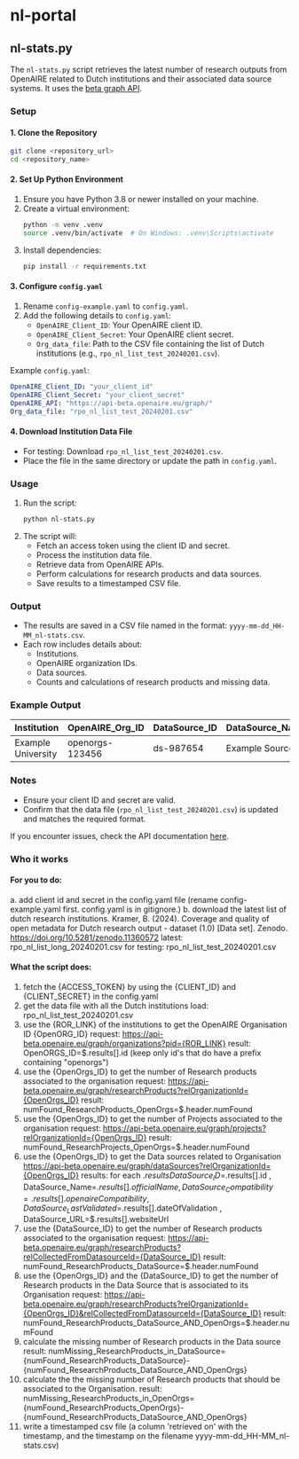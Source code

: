# nl-portal

## nl-stats.py

The `nl-stats.py` script retrieves the latest number of research outputs from OpenAIRE related to Dutch institutions and their associated data source systems. It uses the [beta graph API](https://graph.openaire.eu/docs/apis/graph-api/).

### Setup

#### 1. Clone the Repository
```bash
git clone <repository_url>
cd <repository_name>
```

#### 2. Set Up Python Environment
1. Ensure you have Python 3.8 or newer installed on your machine.
2. Create a virtual environment:
   ```bash
   python -m venv .venv
   source .venv/bin/activate  # On Windows: .venv\Scripts\activate
   ```
3. Install dependencies:
   ```bash
   pip install -r requirements.txt
   ```

#### 3. Configure `config.yaml`
1. Rename `config-example.yaml` to `config.yaml`.
2. Add the following details to `config.yaml`:
   - `OpenAIRE_Client_ID`: Your OpenAIRE client ID.
   - `OpenAIRE_Client_Secret`: Your OpenAIRE client secret.
   - `Org_data_file`: Path to the CSV file containing the list of Dutch institutions (e.g., `rpo_nl_list_test_20240201.csv`).

Example `config.yaml`:
```yaml
OpenAIRE_Client_ID: "your_client_id"
OpenAIRE_Client_Secret: "your_client_secret"
OpenAIRE_API: "https://api-beta.openaire.eu/graph/"
Org_data_file: "rpo_nl_list_test_20240201.csv"
```

#### 4. Download Institution Data File
- For testing: Download `rpo_nl_list_test_20240201.csv`.
- Place the file in the same directory or update the path in `config.yaml`.

### Usage

1. Run the script:
   ```bash
   python nl-stats.py
   ```
2. The script will:
   - Fetch an access token using the client ID and secret.
   - Process the institution data file.
   - Retrieve data from OpenAIRE APIs.
   - Perform calculations for research products and data sources.
   - Save results to a timestamped CSV file.

### Output
- The results are saved in a CSV file named in the format: `yyyy-mm-dd_HH-MM_nl-stats.csv`.
- Each row includes details about:
  - Institutions.
  - OpenAIRE organization IDs.
  - Data sources.
  - Counts and calculations of research products and missing data.

### Example Output

| Institution       | OpenAIRE_Org_ID  | DataSource_ID | DataSource_Name | Num_Research_Products_Org | Num_Research_Products_DS | Num_Missing_DS | Num_Missing_Org |
|-------------------|------------------|---------------|-----------------|---------------------------|--------------------------|----------------|-----------------|
| Example University | openorgs-123456 | ds-987654     | Example Source  | 1000                      | 800                      | 200            | 50              |

### Notes
- Ensure your client ID and secret are valid.
- Confirm that the data file (`rpo_nl_list_test_20240201.csv`) is updated and matches the required format.

If you encounter issues, check the API documentation [here](https://graph.openaire.eu/docs/apis/graph-api/).

### Who it works

#### For you to do: 
a. add client id and secret in the config.yaml file (rename config-example.yaml first. config.yaml is in gitignore.)
b. download the latest list of dutch research institutions. Kramer, B. (2024). Coverage and quality of open metadata for Dutch research output - dataset (1.0) [Data set]. Zenodo. https://doi.org/10.5281/zenodo.11360572
latest: rpo_nl_list_long_20240201.csv
for testing: rpo_nl_list_test_20240201.csv

#### What the script does: 
1. fetch the {ACCESS_TOKEN} by using the {CLIENT_ID} and {CLIENT_SECRET} in the config.yaml
2. get the data file with all the Dutch institutions
    load: rpo_nl_list_test_20240201.csv
3. use the {ROR_LINK} of the institutions to get the OpenAIRE Organisation ID {OpenORG_ID}
    request: https://api-beta.openaire.eu/graph/organizations?pid={ROR_LINK}
    result: OpenORGS_ID=$.results[].id (keep only id's that do have a prefix containing "openorgs")
4. use the {OpenOrgs_ID} to get the number of Research products associated to the organisation
    request: https://api-beta.openaire.eu/graph/researchProducts?relOrganizationId={OpenOrgs_ID}
    result: numFound_ResearchProducts_OpenOrgs=$.header.numFound
5. use the {OpenOrgs_ID} to get the number of Projects associated to the organisation
    request: https://api-beta.openaire.eu/graph/projects?relOrganizationId={OpenOrgs_ID}
    result: numFound_ResearchProjects_OpenOrgs=$.header.numFound
6. use the {OpenOrgs_ID} to get the Data sources related to Organisation
    https://api-beta.openaire.eu/graph/dataSources?relOrganizationId={OpenOrgs_ID}
    results: for each $.results DataSource_ID=$.results[].id , DataSource_Name=$.results[].officialName , DataSource_Compatibility=.results[].openaireCompatibility , DataSource_LastValidated=$.results[].dateOfValidation , DataSource_URL=$.results[].websiteUrl
7. use the {DataSource_ID} to get the number of Research products associated to the organisation
    request: https://api-beta.openaire.eu/graph/researchProducts?relCollectedFromDatasourceId={DataSource_ID}
    result: numFound_ResearchProducts_DataSource=$.header.numFound
8. use the {OpenOrgs_ID} and the {DataSource_ID} to get the number of Research products in the Data Source that is associated to its Organisation
    request: https://api-beta.openaire.eu/graph/researchProducts?relOrganizationId={OpenOrgs_ID}&relCollectedFromDatasourceId={DataSource_ID}
    result: numFound_ResearchProducts_DataSource_AND_OpenOrgs=$.header.numFound
9. calculate the missing number of Research products in the Data source
    result: numMissing_ResearchProducts_in_DataSource={numFound_ResearchProducts_DataSource}-{numFound_ResearchProducts_DataSource_AND_OpenOrgs}
10. calculate the the missing number of Research products that should be associated to the Organisation.
    result: numMissing_ResearchProducts_in_OpenOrgs={numFound_ResearchProducts_OpenOrgs}-{numFound_ResearchProducts_DataSource_AND_OpenOrgs}
11. write a timestamped csv file (a column 'retrieved on' with the timestamp, and the timestamp on the filename yyyy-mm-dd_HH-MM_nl-stats.csv)
